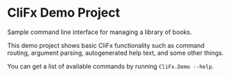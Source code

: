 ﻿# CliFx Demo Project

Sample command line interface for managing a library of books.

This demo project shows basic CliFx functionality such as command routing, argument parsing, autogenerated help text, and some other things.

You can get a list of available commands by running `CliFx.Demo --help`.
